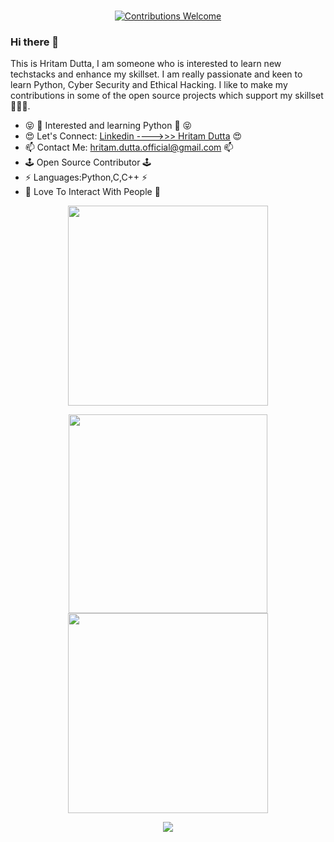<p align="center">
<br/><a href="#contributing"><img alt="Contributions Welcome" src="https://img.shields.io/badge/contributions-welcome-brightgreen?style=for-the-badge&labelColor=black&logo=github"></a>
</p>

### Hi there 👋

This is Hritam Dutta, I am someone who is interested to learn new techstacks and enhance my skillset. I am really passionate and keen to learn Python, Cyber Security and Ethical Hacking. I like to make my contributions in some of the open source projects which support my skillset💝💖💝. 
<ul>
  <li>😝 🐍 Interested and learning Python 🐍 😝</li>
  <li>😍 Let's Connect: <a href="https://www.linkedin.com/in/hritam-dutta06/">Linkedin ---->>> Hritam Dutta</a> 😍</li> 
  <li>📫 Contact Me: <a href="mailto:hritam.dutta.official@gmail.com">hritam.dutta.official@gmail.com</a> 📫</li>
  <li>🕹️ Open Source Contributor 🕹️</li>
  <li>⚡ Languages:Python,C,C++ ⚡</li>
  <li>🥰 Love To Interact With People 🥰</li>
</ul>

<!--
<p align="center">
<a href="https://github.com/Hritam06"><img src="https://img.shields.io/github/followers/Hritam06?style=social"></a>
</p>
-->

<p align="center">
  <img src="https://github-readme-stats.vercel.app/api?username=Hritam06&show_icons=true&theme=github_dark" width="320" />
</p>

<p align="center">
  <img src="https://github-readme-stats.vercel.app/api/top-langs?username=Hritam06&show_icons=true&theme=github_dark&title_color=ab06b7&locale=en&layout=compact" width="318" />
  <img src="https://github-readme-streak-stats.herokuapp.com/?user=Hritam06&theme=radical" width="320" /> 
</p>

<p align="center">
 <img src="https://activity-graph.herokuapp.com/graph?username=Hritam06&bg_color=0d0c0d&color=e137d6&line=5daddf&point=99eb1e&area=false&hide_border=false">
</p>
